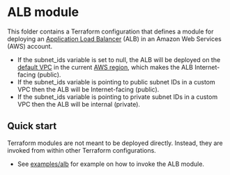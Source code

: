 # ALB module

This folder contains a Terraform configuration that defines a module for deploying an [Application Load Balancer](https://docs.aws.amazon.com/elasticloadbalancing/latest/application/introduction.html) (ALB) in an Amazon Web Services (AWS) account.

* If the subnet_ids variable is set to null, the ALB will be deployed on the [default VPC](https://docs.aws.amazon.com/vpc/latest/userguide/default-vpc.html) in the current [AWS region](https://docs.aws.amazon.com/AWSEC2/latest/UserGuide/using-regions-availability-zones.html), which makes the ALB Internet-facing (public).  
* If the subnet_ids variable is pointing to public subnet IDs in a custom VPC then the ALB will be Internet-facing (public).
* If the subnet_ids variable is pointing to private subnet IDs in a custom VPC then the ALB will be internal (private).

## Quick start

Terraform modules are not meant to be deployed directly. Instead, they are invoked from within other Terraform configurations. 
* See [examples/alb](../../../examples/alb) for example on how to invoke the ALB module.
